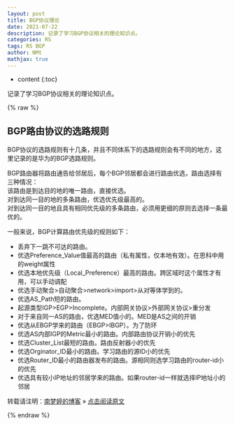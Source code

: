 ```yaml
---
layout: post
title: BGP协议理论
date: 2021-07-22
description: 记录了学习BGP协议相关的理论知识点。  
categories: RS
tags: RS BGP
author: NMt
mathjax: true
---
```


* content
{:toc}

记录了学习BGP协议相关的理论知识点。

<div style='display: none'>
@@@@
</div>





{% raw %}
## BGP路由协议的选路规则  

BGP协议的选路规则有十几条，并且不同体系下的选路规则会有不同的地方，这里记录的是华为的BGP选路规则。  

BGP路由器将路由通告给邻居后，每个BGP邻居都会进行路由优选，路由选择有三种情况：  
该路由是到达目的地的唯一路由，直接优选。  
对到达同一目的地的多条路由，优选优先级最高的。  
对到达同一目的地且具有相同优先级的多条路由，必须用更细的原则去选择一条最优的。  

一般来说，BGP计算路由优先级的规则如下：  
* 丢弃下一跳不可达的路由。  
* 优选Preference_Value值最高的路由（私有属性，仅本地有效）。在思科中用的weight属性  
* 优选本地优先级（Local_Preference）最高的路由。跨区域时这个属性才有用，可以手动调配  
* 优选手动聚合>自动聚合>network>import>从对等体学到的。  
* 优选AS_Path短的路由。  
* 起源类型IGP>EGP>Incomplete。内部网关协议>外部网关协议>重分发  
* 对于来自同一AS的路由，优选MED值小的。MED是AS之间的开销  
* 优选从EBGP学来的路由（EBGP>IBGP）。为了防环  
* 优选AS内部IGP的Metric最小的路由。内部路由协议开销小的优先  
* 优选Cluster_List最短的路由。路由反射器小的优先  
* 优选Orginator_ID最小的路由。学习路由的源ID小的优先  
* 优选Router_ID最小的路由器发布的路由。源相同则选学习路由的router-id小的优先  
* 优选具有较小IP地址的邻居学来的路由。如果router-id一样就选择IP地址小的邻居  



转载请注明：[南梦婷的博客](https://norah2.github.io) » [点击阅读原文](https://norah2.github.io/2021/07/22/BGP02/) 

<!--本文用到的链接-->

[pt_01]: 
[link_01]: 

{% endraw %}

